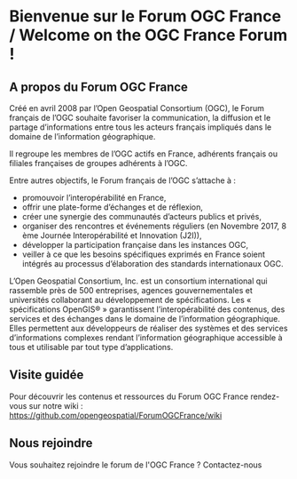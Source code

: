 # Bienvenue sur le Forum OGC France / Welcome on the OGC France Forum !

## A propos du Forum OGC France

Créé en avril 2008 par l’Open Geospatial Consortium (OGC), le Forum français de l’OGC souhaite favoriser la communication, la diffusion et le partage d’informations entre tous les acteurs français impliqués dans le domaine de l’information géographique.
 
Il regroupe les membres de l’OGC actifs en France, adhérents français ou filiales françaises de groupes adhérents à l’OGC.

Entre autres objectifs, le Forum français de l’OGC s’attache à :
- promouvoir l’interopérabilité en France,
- offrir une plate-forme d’échanges et de réflexion,
- créer une synergie des communautés d’acteurs publics et privés,
- organiser des rencontres et événements réguliers (en Novembre 2017, 8 ème Journée Interopérabilité et Innovation (J2I)),
- développer la participation française dans les instances OGC,
- veiller à ce que les besoins spécifiques exprimés en France soient intégrés au processus d’élaboration des standards internationaux OGC.

L’Open Geospatial Consortium, Inc. est un consortium international qui rassemble près de 500 entreprises, agences gouvernementales et universités collaborant au développement de spécifications. Les « spécifications OpenGIS® » garantissent l’interopérabilité des contenus, des services et des échanges dans le domaine de l’information géographique. Elles permettent aux développeurs de réaliser des systèmes et des services d’informations complexes rendant l’information géographique accessible à tous et utilisable par tout type d’applications.

## Visite guidée

Pour découvrir les contenus et ressources du Forum OGC France rendez-vous sur notre wiki : https://github.com/opengeospatial/ForumOGCFrance/wiki

## Nous rejoindre

Vous souhaitez rejoindre le forum de l'OGC France ? Contactez-nous

